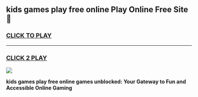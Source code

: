
## kids games play free online Play Online Free Site 👋
<h3>
<a href="https://download.freeplayer.one?title=kids_games_play_free_online&ref=21F">CLICK TO PLAY</a></h3>
<hr>

<h3>
<a href="https://download.freeplayer.one?title=kids_games_play_free_online&ref=21F">CLICK 2 PLAY</a>
  
</h3>

<a href="https://download.freeplayer.one?title=kids_games_play_free_online&ref=21F"><img src="https://cdnb.artstation.com/p/assets/images/images/032/539/853/original/anto-thomas-button-gif.gif"></a>


**kids games play free online games unblocked: Your Gateway to Fun and Accessible Online Gaming**
